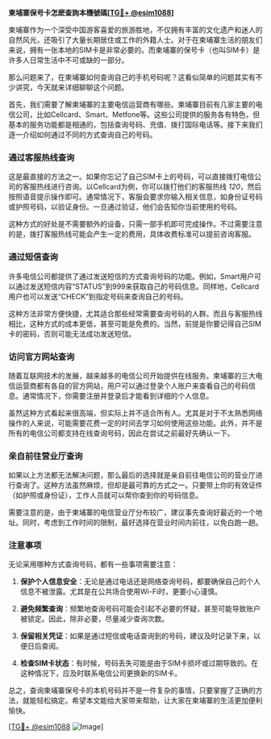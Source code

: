 **柬埔寨保号卡怎麽查詢本機號碼[[TG💪+ @esim1088](https://t.me/s/esim1088)]**

柬埔寨作为一个深受中国游客喜爱的旅游胜地，不仅拥有丰富的文化遗产和迷人的自然风光，还吸引了大量长期居住或工作的外籍人士。对于在柬埔寨生活的朋友们来说，拥有一张本地的SIM卡是非常必要的。而柬埔寨的保号卡（也叫SIM卡）是许多人日常生活中不可或缺的一部分。

那么问题来了，在柬埔寨如何查询自己的手机号码呢？这看似简单的问题其实有不少讲究，今天就来详细聊聊这个问题。

首先，我们需要了解柬埔寨的主要电信运营商有哪些。柬埔寨目前有几家主要的电信公司，比如Cellcard、Smart、Metfone等。这些公司提供的服务各有特色，但基本的服务功能都是相通的，包括查询号码、充值、拨打国际电话等。接下来我们逐一介绍如何通过不同的方式查询自己的号码。

### **通过客服热线查询**
这是最直接的方法之一。如果你忘记了自己SIM卡上的号码，可以直接拨打电信公司的客服热线进行咨询。以Cellcard为例，你可以拨打他们的客服热线 *120*，然后按照语音提示操作即可。通常情况下，客服会要求你输入相关信息，如身份证号码或护照号码，以验证身份。一旦通过验证，他们会告知你当前使用的号码。

这种方式的好处是不需要额外的设备，只需一部手机即可完成操作。不过需要注意的是，拨打客服热线可能会产生一定的费用，具体收费标准可以提前咨询客服。

### **通过短信查询**
许多电信公司都提供了通过发送短信的方式查询号码的功能。例如，Smart用户可以通过发送短信内容“STATUS”到999来获取自己的号码信息。同样地，Cellcard用户也可以发送“CHECK”到指定号码来查询自己的号码。

这种方法非常方便快捷，尤其适合那些经常需要查询号码的人群。而且与客服热线相比，这种方式的成本更低，甚至可能是免费的。当然，前提是你要记得自己SIM卡的密码，否则可能无法成功发送短信。

### **访问官方网站查询**
随着互联网技术的发展，越来越多的电信公司开始提供在线服务。柬埔寨的三大电信运营商都有各自的官方网站，用户可以通过登录个人账户来查看自己的号码信息。通常情况下，你需要注册并登录后才能看到详细的个人信息。

虽然这种方式看起来很高端，但实际上并不适合所有人。尤其是对于不太熟悉网络操作的人来说，可能需要花费一定的时间去学习如何使用这些功能。此外，并不是所有的电信公司都支持在线查询号码，因此在尝试之前最好先确认一下。

### **亲自前往营业厅查询**
如果以上方法都无法解决问题，那么最后的选择就是亲自前往电信公司的营业厅进行查询了。这种方法虽然麻烦，但却是最可靠的方式之一。只要带上你的有效证件（如护照或身份证），工作人员就可以帮你查到你的号码信息。

需要注意的是，由于柬埔寨的电信营业厅分布较广，建议事先查询好最近的一个地址。同时，考虑到工作时间的限制，最好选择在营业时间内前往，以免白跑一趟。

### **注意事项**
无论采用哪种方式查询号码，都有一些事项需要注意：

1. **保护个人信息安全**：无论是通过电话还是网络查询号码，都要确保自己的个人信息不被泄露。尤其是在公共场合使用Wi-Fi时，更要小心谨慎。
   
2. **避免频繁查询**：频繁地查询号码可能会引起不必要的怀疑，甚至可能导致账户被锁定。因此，除非必要，尽量减少查询次数。

3. **保留相关凭证**：如果是通过短信或电话查询到的号码，建议及时记录下来，以便日后查阅。

4. **检查SIM卡状态**：有时候，号码丢失可能是由于SIM卡损坏或过期导致的。在这种情况下，应及时联系电信公司更换新的SIM卡。

总之，查询柬埔寨保号卡的本机号码并不是一件复杂的事情，只要掌握了正确的方法，就能轻松搞定。希望本文能给大家带来帮助，让大家在柬埔寨的生活更加便利愉快。

[[TG💪+ @esim1088](https://t.me/s/esim1088) ![Image](https://i.postimg.cc/4NQfJmqS/Snipaste-2025-05-13-00-14-12.png)]